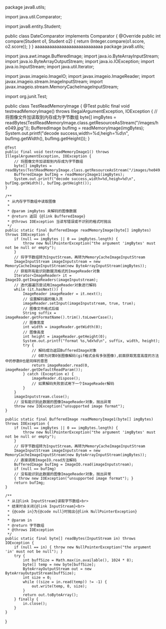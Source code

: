 package java8.utils;

import java.util.Comparator;

import java8.entity.Student;

public class DateComparator implements Comparator<Student> {
    @Override
    public int compare(Student o1, Student o2) {
        return (Integer.compare(o1.score, o2.score));
    }
}
aaaaaaaaaaaaaaaaaaaaaaaaaaaa
package java8.utils;

import java.awt.image.BufferedImage;
import java.io.ByteArrayInputStream;
import java.io.ByteArrayOutputStream;
import java.io.IOException;
import java.io.InputStream;
import java.util.Iterator;

import javax.imageio.ImageIO;
import javax.imageio.ImageReader;
import javax.imageio.stream.ImageInputStream;
import javax.imageio.stream.MemoryCacheImageInputStream;

import org.junit.Test;

public class TestReadMemoryImage {
    @Test
    public final void testreadMemoryImage() throws IllegalArgumentException, IOException {
        // 将图像文件加读取到内存成为字节数组
        byte[] imgBytes = readBytes(TestReadMemoryImage.class.getResourceAsStream("/images/he049.jpg"));
        BufferedImage bufImg = readMemoryImage(imgBytes);
        System.out.printf("decode success,width=%d,heigh=%d\n", bufImg.getWidth(), bufImg.getHeight());
    }

    @Test
    public final void testreadMemoryImage1() throws IllegalArgumentException, IOException {
        // 将图像文件加读取到内存成为字节数组
        byte[] imgBytes = readBytes(TestReadMemoryImage.class.getResourceAsStream("/images/he049.jpg"));
        BufferedImage bufImg = readMemoryImage1(imgBytes);
        System.out.printf("decode success,width=%d,heigh=%d\n", bufImg.getWidth(), bufImg.getHeight());
    }

    /**
     * 从内存字节数组中读取图像
     *
     * @param imgBytes 未解码的图像数据
     * @return 返回 {@link BufferedImage}
     * @throws IOException 当读写错误或不识别的格式时抛出
     */
    public static final BufferedImage readMemoryImage(byte[] imgBytes) throws IOException {
        if (null == imgBytes || 0 == imgBytes.length) {
            throw new NullPointerException("the argument 'imgBytes' must not be null or empty");
        }
        // 将字节数组转为InputStream，再转为MemoryCacheImageInputStream
        ImageInputStream imageInputstream = new MemoryCacheImageInputStream(new ByteArrayInputStream(imgBytes));
        // 获取所有能识别数据流格式的ImageReader对象
        Iterator<ImageReader> it = ImageIO.getImageReaders(imageInputstream);
        // 迭代器遍历尝试用ImageReader对象进行解码
        while (it.hasNext()) {
            ImageReader imageReader = it.next();
            // 设置解码器的输入流
            imageReader.setInput(imageInputstream, true, true);
            // 图像文件格式后缀
            String suffix = imageReader.getFormatName().trim().toLowerCase();
            // 图像宽度
            int width = imageReader.getWidth(0);
            // 图像高度
            int height = imageReader.getHeight(0);
            System.out.printf("format %s,%dx%d\n", suffix, width, height);
            try {
                // 解码成功返回BufferedImage对象
                // 0即为对第0张图像解码(gif格式会有多张图像),前面获取宽度高度的方法中的参数0也是同样的意思
                return imageReader.read(0, imageReader.getDefaultReadParam());
            } catch (Exception e) {
                imageReader.dispose();
                // 如果解码失败尝试用下一个ImageReader解码
            }
        }
        imageInputstream.close();
        // 没有能识别此数据的图像ImageReader对象，抛出异常
        throw new IOException("unsupported image format");
    }

    public static final BufferedImage readMemoryImage1(byte[] imgBytes) throws IOException {
        if (null == imgBytes || 0 == imgBytes.length) {
            throw new NullPointerException("the argument 'imgBytes' must not be null or empty");
        }
        // 将字节数组转为InputStream，再转为MemoryCacheImageInputStream
        ImageInputStream imageInputstream = new MemoryCacheImageInputStream(new ByteArrayInputStream(imgBytes));
        // 直接调用ImageIO.read方法解码
        BufferedImage bufImg = ImageIO.read(imageInputstream);
        if (null == bufImg)
        // 没有能识别此数据的图像ImageReader对象，抛出异常
        { throw new IOException("unsupported image format"); }
        return bufImg;
    }

    /**
     * 从{@link InputStream}读取字节数组<br>
     * 结束时会关闭{@link InputStream}<br>
     * {@code in}为{@code null}时抛出{@link NullPointerException}
     *
     * @param in
     * @return 字节数组
     * @throws IOException
     */
    public static final byte[] readBytes(InputStream in) throws IOException {
        if (null == in) { throw new NullPointerException("the argument 'in' must not be null"); }
        try {
            int buffSize = Math.max(in.available(), 1024 * 8);
            byte[] temp = new byte[buffSize];
            ByteArrayOutputStream out = new ByteArrayOutputStream(buffSize);
            int size = 0;
            while ((size = in.read(temp)) != -1) {
                out.write(temp, 0, size);
            }
            return out.toByteArray();
        } finally {
            in.close();
        }
    }
}
